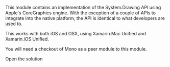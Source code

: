 This module contains an implementation of the System.Drawing API using
Apple's CoreGraphics engine. With the exception of a couple of APIs
to integrate into the native platform, the API is identical to what
developers are used to.

This works with both iOS and OSX, using Xamarin.Mac Unified and Xamarin.iOS
Unified.

You will need a checkout of Mono as a peer module to this module.

Open the solution 